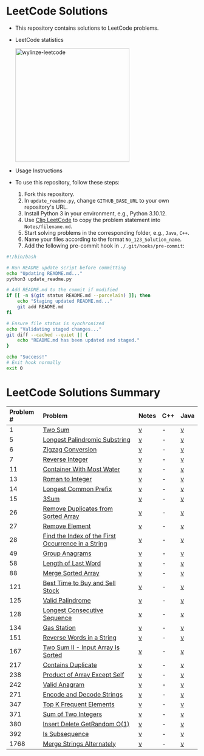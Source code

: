 # LeetCode Solutions

- This repository contains solutions to LeetCode problems.
- LeetCode statistics 

    <img src="https://leetcard.jacoblin.cool/wylinze?theme=dark&font=Sarpanch&ext=activity" alt="wylinze-leetcode" width = 300px />

- Usage Instructions

- To use this repository, follow these steps:

  1. Fork this repository.
  2. In `update_readme.py`, change `GITHUB_BASE_URL` to your own repository's URL.
  3. Install Python 3 in your environment, e.g., Python 3.10.12.
  4. Use [Clip LeetCode](https://chromewebstore.google.com/detail/clip-leetcode/cnghimckckgcmhbdokjielmhkmnagdcp?pli=1) to copy the problem statement into `Notes/filename.md`.
  5. Start solving problems in the corresponding folder, e.g., `Java`, `C++`.
  6. Name your files according to the format `No_123_Solution_name`.
  7. Add the following pre-commit hook in `./.git/hooks/pre-commit`:

```bash
#!/bin/bash

# Run README update script before committing
echo "Updating README.md..."
python3 update_readme.py

# Add README.md to the commit if modified
if [[ -n $(git status README.md --porcelain) ]]; then
    echo "Staging updated README.md..."
    git add README.md
fi

# Ensure file status is synchronized
echo "Validating staged changes..."
git diff --cached --quiet || {
    echo "README.md has been updated and staged."
}

echo "Success!"
# Exit hook normally
exit 0
```



# LeetCode Solutions Summary


| Problem # | Problem | Notes | C++ | Java |
| :--- | :--- | :--- | :--- | :--- |
| 1 | [Two Sum](https://leetcode.com/problems/two-sum/description/) | [v](https://github.com/wun-yu-lin/leetcode-solution/blob/main/Notes/No_1_Two_Sum.md) | - | [v](https://github.com/wun-yu-lin/leetcode-solution/blob/main/Java/No_1_Two_Sum.java) |
| 5 | [Longest Palindromic Substring](https://leetcode.com/problems/longest-palindromic-substring/description/) | [v](https://github.com/wun-yu-lin/leetcode-solution/blob/main/Notes/No_5_Longest_Palindromic_Substring.md) | - | [v](https://github.com/wun-yu-lin/leetcode-solution/blob/main/Java/No_5_Longest_Palindromic_Substring.java) |
| 6 | [Zigzag Conversion](https://leetcode.com/problems/zigzag-conversion/description/?envType=study-plan-v2&envId=top-interview-150) | [v](https://github.com/wun-yu-lin/leetcode-solution/blob/main/Notes/No_6_Zigzag_Conversion.md) | - | [v](https://github.com/wun-yu-lin/leetcode-solution/blob/main/Java/No_6_Zigzag_Conversion.java) |
| 7 | [Reverse Integer](https://leetcode.com/problems/reverse-integer/description/) | [v](https://github.com/wun-yu-lin/leetcode-solution/blob/main/Notes/No_7_Reverse_Integer.md) | - | [v](https://github.com/wun-yu-lin/leetcode-solution/blob/main/Java/No_7_Reverse_Integer.java) |
| 11 | [Container With Most Water](https://leetcode.com/problems/container-with-most-water/description/) | [v](https://github.com/wun-yu-lin/leetcode-solution/blob/main/Notes/No_11_Container_With_Most_Water.md) | - | [v](https://github.com/wun-yu-lin/leetcode-solution/blob/main/Java/No_11_Container_With_Most_Water.java) |
| 13 | [Roman to Integer](https://leetcode.com/problems/roman-to-integer/?envType=study-plan-v2&envId=top-interview-150) | [v](https://github.com/wun-yu-lin/leetcode-solution/blob/main/Notes/No_13_Roman_to_Integer.md) | - | [v](https://github.com/wun-yu-lin/leetcode-solution/blob/main/Java/No_13_Roman_to_Integer.java) |
| 14 | [Longest Common Prefix](https://leetcode.com/problems/longest-common-prefix/description/?envType=study-plan-v2&envId=top-interview-150) | [v](https://github.com/wun-yu-lin/leetcode-solution/blob/main/Notes/No_14_Longest_Common_Prefix.md) | - | [v](https://github.com/wun-yu-lin/leetcode-solution/blob/main/Java/No_14_Longest_Common_Prefix.java) |
| 15 | [3Sum](https://leetcode.com/problems/3sum/description/) | [v](https://github.com/wun-yu-lin/leetcode-solution/blob/main/Notes/No_15_3Sum.md) | - | [v](https://github.com/wun-yu-lin/leetcode-solution/blob/main/Java/No_15_3Sum.java) |
| 26 | [Remove Duplicates from Sorted Array](https://leetcode.com/problems/remove-duplicates-from-sorted-array/description/?envType=study-plan-v2&envId=top-interview-150) | [v](https://github.com/wun-yu-lin/leetcode-solution/blob/main/Notes/No_26_Remove_Duplicates_from_Sorted_Array.md) | - | [v](https://github.com/wun-yu-lin/leetcode-solution/blob/main/Java/No_26_Remove_Duplicates_from_Sorted_Array.java) |
| 27 | [Remove Element](https://leetcode.com/problems/remove-element/description/?envType=study-plan-v2&envId=top-interview-150) | [v](https://github.com/wun-yu-lin/leetcode-solution/blob/main/Notes/No_27_Remove_Element.md) | - | [v](https://github.com/wun-yu-lin/leetcode-solution/blob/main/Java/No_27_Remove_Element.java) |
| 28 | [Find the Index of the First Occurrence in a String](https://leetcode.com/problems/find-the-index-of-the-first-occurrence-in-a-string/description/) | [v](https://github.com/wun-yu-lin/leetcode-solution/blob/main/Notes/No_28_Find_the_Index_of_the_First_Occurrence_in_a_String.md) | - | [v](https://github.com/wun-yu-lin/leetcode-solution/blob/main/Java/No_28_Find_the_Index_of_the_First_Occurrence_in_a_String.java) |
| 49 | [Group Anagrams](https://leetcode.com/problems/group-anagrams/description/) | [v](https://github.com/wun-yu-lin/leetcode-solution/blob/main/Notes/No_49_Group_Anagrams.md) | - | [v](https://github.com/wun-yu-lin/leetcode-solution/blob/main/Java/No_49_Group_Anagrams.java) |
| 58 | [Length of Last Word](https://leetcode.com/problems/length-of-last-word/description/?envType=study-plan-v2&envId=top-interview-150) | [v](https://github.com/wun-yu-lin/leetcode-solution/blob/main/Notes/No_58_Length_of_Last_Word.md) | - | [v](https://github.com/wun-yu-lin/leetcode-solution/blob/main/Java/No_58_Length_of_Last_Word.java) |
| 88 | [Merge Sorted Array](https://leetcode.com/problems/merge-sorted-array/description/?envType=study-plan-v2&envId=top-interview-150) | [v](https://github.com/wun-yu-lin/leetcode-solution/blob/main/Notes/No_88_Merge_Sorted_Array.md) | - | [v](https://github.com/wun-yu-lin/leetcode-solution/blob/main/Java/No_88_Merge_Sorted_Array.java) |
| 121 | [Best Time to Buy and Sell Stock](https://leetcode.com/problems/best-time-to-buy-and-sell-stock/description/) | [v](https://github.com/wun-yu-lin/leetcode-solution/blob/main/Notes/No_121_Best_Time_to_Buy_and_Sell_Stock.md) | - | [v](https://github.com/wun-yu-lin/leetcode-solution/blob/main/Java/No_121_Best_Time_to_Buy_and_Sell_Stock.java) |
| 125 | [Valid Palindrome](https://leetcode.com/problems/valid-palindrome/description/?envType=study-plan-v2&envId=top-interview-150) | [v](https://github.com/wun-yu-lin/leetcode-solution/blob/main/Notes/No_125_Valid_Palindrome.md) | - | [v](https://github.com/wun-yu-lin/leetcode-solution/blob/main/Java/No_125_Valid_Palindrome.java) |
| 128 | [Longest Consecutive Sequence](https://leetcode.com/problems/longest-consecutive-sequence/description/) | [v](https://github.com/wun-yu-lin/leetcode-solution/blob/main/Notes/No_128_Longest_Consecutive_Sequence.md) | - | [v](https://github.com/wun-yu-lin/leetcode-solution/blob/main/Java/No_128_Longest_Consecutive_Sequence.java) |
| 134 | [Gas Station](https://leetcode.com/problems/gas-station/description/?envType=study-plan-v2&envId=top-interview-150) | [v](https://github.com/wun-yu-lin/leetcode-solution/blob/main/Notes/No_134_Gas_Station.md) | - | [v](https://github.com/wun-yu-lin/leetcode-solution/blob/main/Java/No_134_Gas_Station.java) |
| 151 | [Reverse Words in a String](https://leetcode.com/problems/reverse-words-in-a-string/description/?envType=study-plan-v2&envId=top-interview-150) | [v](https://github.com/wun-yu-lin/leetcode-solution/blob/main/Notes/No_151_Reverse_Words_in_a_String.md) | - | [v](https://github.com/wun-yu-lin/leetcode-solution/blob/main/Java/No_151_Reverse_Words_in_a_String.java) |
| 167 | [Two Sum II - Input Array Is Sorted](https://leetcode.com/problems/two-sum-ii-input-array-is-sorted/description/?envType=study-plan-v2&envId=top-interview-150) | [v](https://github.com/wun-yu-lin/leetcode-solution/blob/main/Notes/No_167_Two_Sum_II_Input_Array_Is_Sorted.md) | - | [v](https://github.com/wun-yu-lin/leetcode-solution/blob/main/Java/No_167_Two_Sum_II_Input_Array_Is_Sorted.java) |
| 217 | [Contains Duplicate](https://leetcode.com/problems/contains-duplicate/description/) | [v](https://github.com/wun-yu-lin/leetcode-solution/blob/main/Notes/No_217_Contains_Duplicate.md) | - | [v](https://github.com/wun-yu-lin/leetcode-solution/blob/main/Java/No_217_Contains_Duplicate.java) |
| 238 | [Product of Array Except Self](https://leetcode.com/problems/product-of-array-except-self/description/?envType=study-plan-v2&envId=top-interview-150) | [v](https://github.com/wun-yu-lin/leetcode-solution/blob/main/Notes/No_238_Product_of_Array_Except_Self.md) | - | [v](https://github.com/wun-yu-lin/leetcode-solution/blob/main/Java/No_238_Product_of_Array_Except_Self.java) |
| 242 | [Valid Anagram](https://leetcode.com/problems/valid-anagram/description/) | [v](https://github.com/wun-yu-lin/leetcode-solution/blob/main/Notes/No_242_Valid_Anagram.md) | - | [v](https://github.com/wun-yu-lin/leetcode-solution/blob/main/Java/No_242_Valid_Anagram.java) |
| 271 | [Encode and Decode Strings](https://leetcode.com/problems/encode-and-decode-strings/) | [v](https://github.com/wun-yu-lin/leetcode-solution/blob/main/Notes/No_271_Encode_and_Decode_Strings.md) | - | [v](https://github.com/wun-yu-lin/leetcode-solution/blob/main/Java/No_271_Encode_and_Decode_Strings.java) |
| 347 | [Top K Frequent Elements](https://leetcode.com/problems/top-k-frequent-elements/description/) | [v](https://github.com/wun-yu-lin/leetcode-solution/blob/main/Notes/No_347_Top_K_Frequent_Elements.md) | - | [v](https://github.com/wun-yu-lin/leetcode-solution/blob/main/Java/No_347_Top_K_Frequent_Elements.java) |
| 371 | [Sum of Two Integers](https://leetcode.com/problems/sum-of-two-integers/) | [v](https://github.com/wun-yu-lin/leetcode-solution/blob/main/Notes/No_371_Sum_of_Two_Integers.md) | - | [v](https://github.com/wun-yu-lin/leetcode-solution/blob/main/Java/No_371_Sum_of_Two_Integers.java) |
| 380 | [Insert Delete GetRandom O(1)](https://leetcode.com/problems/insert-delete-getrandom-o1/description/?envType=study-plan-v2&envId=top-interview-150) | [v](https://github.com/wun-yu-lin/leetcode-solution/blob/main/Notes/No_380_Insert_Delete_GetRandom_O1.md) | - | [v](https://github.com/wun-yu-lin/leetcode-solution/blob/main/Java/No_380_Insert_Delete_GetRandom_O1.java) |
| 392 | [Is Subsequence](https://leetcode.com/problems/is-subsequence/description/?envType=study-plan-v2&envId=top-interview-150) | [v](https://github.com/wun-yu-lin/leetcode-solution/blob/main/Notes/No_392_Is_Subsequence.md) | - | [v](https://github.com/wun-yu-lin/leetcode-solution/blob/main/Java/No_392_Is_Subsequence.java) |
| 1768 | [Merge Strings Alternately](https://leetcode.com/problems/merge-strings-alternately/description/?envType=study-plan-v2&envId=leetcode-75) | [v](https://github.com/wun-yu-lin/leetcode-solution/blob/main/Notes/No_1768_Merge_Strings_Alternately.md) | - | [v](https://github.com/wun-yu-lin/leetcode-solution/blob/main/Java/No_1768_Merge_Strings_Alternately.java) |

